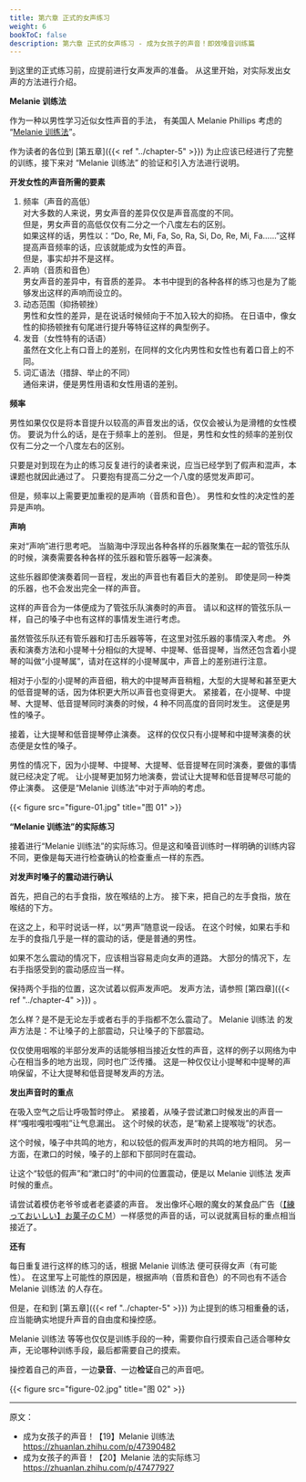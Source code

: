 ```yaml
---
title: 第六章 正式的女声练习
weight: 6
bookToC: false
description: 第六章 正式的女声练习 - 成为女孩子的声音！即效嗓音训练篇
---
```


到这里的正式练习前，应提前进行女声发声的准备。
从这里开始，对实际发出女声的方法进行介绍。

**Melanie 训练法**

作为一种以男性学习近似女性声音的手法，
有美国人 Melanie Phillips
考虑的 “[Melanie 训练法](https://ja.wikipedia.org/wiki/メラニー法)”。

作为读者的各位到 [第五章]({{< ref "../chapter-5" >}}) 为止应该已经进行了完整的训练，接下来对 “Melanie 训练法” 的验证和引入方法进行说明。

**开发女性的声音所需的要素**

1. 频率（声音的高低）\
   对大多数的人来说，男女声音的差异仅仅是声音高度的不同。\
   但是，男女声音的高低仅仅有二分之一个八度左右的区别。\
   如果这样的话，男性以：“Do, Re, Mi, Fa, So, Ra, Si, Do, Re, Mi, Fa……”这样提高声音频率的话，应该就能成为女性的声音。\
   但是，事实却并不是这样。
1. 声响（音质和音色）\
   男女声音的差异中，有音质的差异。
   本书中提到的各种各样的练习也是为了能够发出这样的声响而设立的。
1. 动态范围（抑扬顿挫）\
   男性和女性的差异，是在说话时候倾向于不加入较大的抑扬。
   在日语中，像女性的抑扬顿挫有句尾进行提升等特征这样的典型例子。
1. 发音（女性特有的话语）\
   虽然在文化上有口音上的差别，在同样的文化内男性和女性也有着口音上的不同。
1. 词汇语法（措辞、举止的不同）\
   通俗来讲，便是男性用语和女性用语的差别。

**频率**

男性如果仅仅是将本音提升以较高的声音发出的话，仅仅会被认为是滑稽的女性模仿。
要说为什么的话，是在于频率上的差别。
但是，男性和女性的频率的差别仅仅有二分之一个八度左右的区别。

只要是对到现在为止的练习反复进行的读者来说，应当已经学到了假声和混声，本课题也就因此通过了。
只要抱有提高二分之一个八度的感觉发声即可。

但是，频率以上需要更加重视的是声响（音质和音色）。
男性和女性的决定性的差异是声响。

**声响**

来对“声响”进行思考吧。
当脑海中浮现出各种各样的乐器聚集在一起的管弦乐队的时候，演奏需要各种各样的弦乐器和管乐器等一起演奏。

这些乐器即使演奏着同一音程，发出的声音也有着巨大的差别。
即使是同一种类的乐器，也不会发出完全一样的声音。

这样的声音合为一体便成为了管弦乐队演奏时的声音。
请以和这样的管弦乐队一样，自己的嗓子中也有这样的事情发生进行考虑。

虽然管弦乐队还有管乐器和打击乐器等等，在这里对弦乐器的事情深入考虑。
外表和演奏方法和小提琴十分相似的大提琴、中提琴、低音提琴，当然还包含着小提琴的叫做“小提琴属”，请对在这样的小提琴属中，声音上的差别进行注意。

相对于小型的小提琴的声音细，稍大的中提琴声音稍粗，大型的大提琴和甚至更大的低音提琴的话，因为体积更大所以声音也变得更大。
紧接着，在小提琴、中提琴、大提琴、低音提琴同时演奏的时候，4 种不同高度的音同时发生。
这便是男性的嗓子。

接着，让大提琴和低音提琴停止演奏。
这样的仅仅只有小提琴和中提琴演奏的状态便是女性的嗓子。

男性的情况下，因为小提琴、中提琴、大提琴、低音提琴在同时演奏，要做的事情就已经决定了呢。
让小提琴更加努力地演奏，尝试让大提琴和低音提琴尽可能的停止演奏。
这便是“Melanie 训练法”中对于声响的考虑。

{{< figure src="figure-01.jpg" title="图 01" >}}

**“Melanie 训练法”的实际练习**

接着进行“Melanie 训练法”的实际练习。但是这和嗓音训练时一样明确的训练内容不同，更像是每天进行检查确认的检查重点一样的东西。

**对发声时嗓子的震动进行确认**

首先，把自己的右手食指，放在喉结的上方。
接下来，把自己的左手食指，放在喉结的下方。

在这之上，和平时说话一样，以“男声”随意说一段话。
在这个时候，如果右手和左手的食指几乎是一样的震动的话，便是普通的男性。

如果不怎么震动的情况下，应该相当容易走向女声的道路。
大部分的情况下，左右手指感受到的震动感应当一样。

保持两个手指的位置，这次试着以假声发声吧。
发声方法，请参照 [第四章]({{< ref "../chapter-4" >}}) 。

怎么样？是不是无论左手或者右手的手指都不怎么震动了。
Melanie 训练法 的发声方法是：不让嗓子的上部震动，只让嗓子的下部震动。

仅仅使用咽喉的半部分发声的话能够相当接近女性的声音，这样的例子以网络为中心在相当多的地方出现，同时也广泛传播。
这是一种仅仅让小提琴和中提琴的声响保留，不让大提琴和低音提琴发声的方法。

**发出声音时的重点**

在吸入空气之后让呼吸暂时停止。
紧接着，从嗓子尝试漱口时候发出的声音一样“嘎啦嘎啦嘎啦”让气息漏出。
这个时候的状态，是“勒紧上提喉咙”的状态。

这个时候，嗓子中共鸣的地方，和以较低的假声发声时的共鸣的地方相同。
另一方面，在漱口的时候，嗓子的上部和下部同时在震动。

让这个“较低的假声”和“漱口时”的中间的位置震动，便是以 Melanie 训练法 发声时候的重点。

请尝试着模仿老爷爷或者老婆婆的声音。
发出像坏心眼的魔女的某食品广告（[【練っておいしい】お菓子のＣＭ](https://youtu.be/t7egj0jQPfM)）一样感觉的声音的话，可以说就离目标的重点相当接近了。

**还有**

每日重复进行这样的练习的话，根据 Melanie 训练法 便可获得女声（有可能性）。
在这里写上可能性的原因是，根据声响（音质和音色）的不同也有不适合 Melanie 训练法 的人存在。

但是，在和到 [第五章]({{< ref "../chapter-5" >}}) 为止提到的练习相重叠的话，应当能确实地提升声音的自由度和操控感。

Melanie 训练法 等等也仅仅是训练手段的一种，需要你自行摸索自己适合哪种女声，无论哪种训练手段，最后都需要自己的摸索。

操控着自己的声音，一边**录音**、一边**检证**自己的声音吧。

{{< figure src="figure-02.jpg" title="图 02" >}}

---

原文：

- 成为女孩子的声音！【19】Melanie 训练法\
  <https://zhuanlan.zhihu.com/p/47390482>
- 成为女孩子的声音！【20】Melanie 法的实际练习\
  <https://zhuanlan.zhihu.com/p/47477927>

